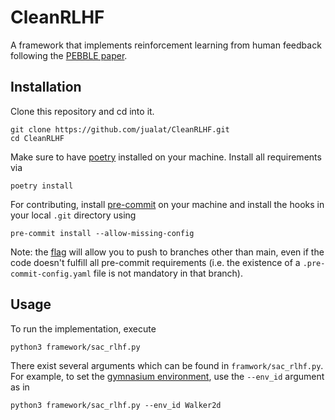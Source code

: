 # CleanRLHF

A framework that implements reinforcement learning from human feedback following the [PEBBLE paper](https://arxiv.org/abs/2106.05091). 

## Installation

Clone this repository and cd into it.

```
git clone https://github.com/jualat/CleanRLHF.git
cd CleanRLHF
```

Make sure to have [poetry](https://python-poetry.org/docs/#installation) installed on your machine. Install all requirements via
```
poetry install
```

For contributing, install [pre-commit](https://pre-commit.com/#install) on your machine and install the hooks in your local `.git` directory using

```
pre-commit install --allow-missing-config
```

Note: the [flag](https://github.com/pre-commit/pre-commit/issues/984) will allow you to push to branches other than main, even if the code doesn't fulfill all pre-commit requirements (i.e. the existence of a `.pre-commit-config.yaml` file is not mandatory in that branch).

## Usage

To run the implementation, execute
```
python3 framework/sac_rlhf.py
```

There exist several arguments which can be found in `framwork/sac_rlhf.py`. For example, to set the [gymnasium environment](https://gymnasium.farama.org/index.html), use the `--env_id` argument as in
```
python3 framework/sac_rlhf.py --env_id Walker2d
```
